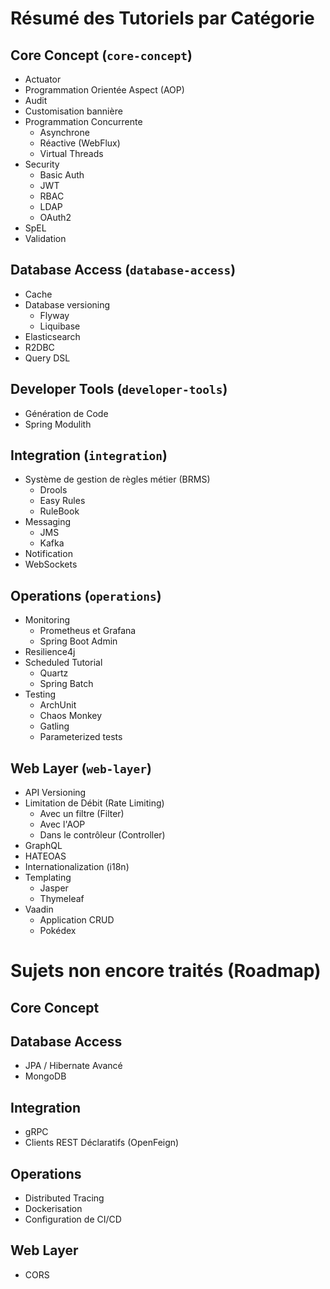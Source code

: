# Résumé des Tutoriels par Catégorie

## Core Concept (`core-concept`)
- Actuator
- Programmation Orientée Aspect (AOP)
- Audit
- Customisation bannière
- Programmation Concurrente
  - Asynchrone
  - Réactive (WebFlux)
  - Virtual Threads
- Security
  - Basic Auth
  - JWT
  - RBAC
  - LDAP
  - OAuth2
- SpEL
- Validation

## Database Access (`database-access`)
- Cache
- Database versioning
  - Flyway
  - Liquibase
- Elasticsearch
- R2DBC
- Query DSL

## Developer Tools (`developer-tools`)
- Génération de Code
- Spring Modulith

## Integration (`integration`)
- Système de gestion de règles métier (BRMS)
  - Drools
  - Easy Rules
  - RuleBook
- Messaging
  - JMS
  - Kafka
- Notification
- WebSockets

## Operations (`operations`)
- Monitoring
  - Prometheus et Grafana
  - Spring Boot Admin
- Resilience4j
- Scheduled Tutorial
    - Quartz
    - Spring Batch
- Testing
  - ArchUnit
  - Chaos Monkey
  - Gatling
  - Parameterized tests

## Web Layer (`web-layer`)
- API Versioning
- Limitation de Débit (Rate Limiting)
    - Avec un filtre (Filter)
    - Avec l'AOP
    - Dans le contrôleur (Controller)
- GraphQL
- HATEOAS
- Internationalization (i18n)
- Templating
  - Jasper
  - Thymeleaf
- Vaadin
    - Application CRUD
    - Pokédex

# Sujets non encore traités (Roadmap)

## Core Concept

## Database Access
- JPA / Hibernate Avancé
- MongoDB

## Integration
- gRPC
- Clients REST Déclaratifs (OpenFeign)

## Operations
- Distributed Tracing
- Dockerisation
- Configuration de CI/CD

## Web Layer
- CORS
